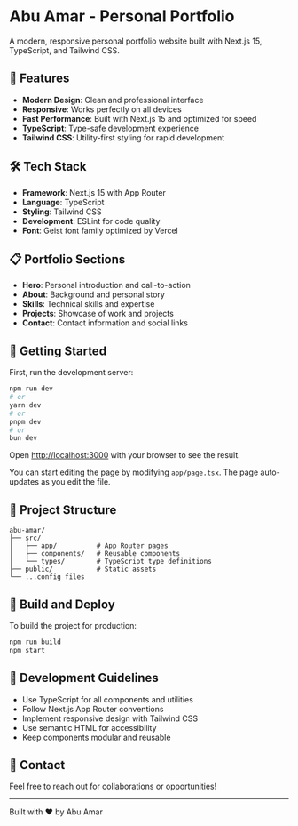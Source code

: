 # Abu Amar - Personal Portfolio

A modern, responsive personal portfolio website built with Next.js 15, TypeScript, and Tailwind CSS.

## 🚀 Features

- **Modern Design**: Clean and professional interface
- **Responsive**: Works perfectly on all devices
- **Fast Performance**: Built with Next.js 15 and optimized for speed
- **TypeScript**: Type-safe development experience
- **Tailwind CSS**: Utility-first styling for rapid development

## 🛠 Tech Stack

- **Framework**: Next.js 15 with App Router
- **Language**: TypeScript
- **Styling**: Tailwind CSS
- **Development**: ESLint for code quality
- **Font**: Geist font family optimized by Vercel

## 📋 Portfolio Sections

- **Hero**: Personal introduction and call-to-action
- **About**: Background and personal story
- **Skills**: Technical skills and expertise
- **Projects**: Showcase of work and projects
- **Contact**: Contact information and social links

## 🚀 Getting Started

First, run the development server:

```bash
npm run dev
# or
yarn dev
# or
pnpm dev
# or
bun dev
```

Open [http://localhost:3000](http://localhost:3000) with your browser to see the result.

You can start editing the page by modifying `app/page.tsx`. The page auto-updates as you edit the
file.

## 📁 Project Structure

```
abu-amar/
├── src/
│   ├── app/          # App Router pages
│   ├── components/   # Reusable components
│   └── types/        # TypeScript type definitions
├── public/           # Static assets
└── ...config files
```

## 🚀 Build and Deploy

To build the project for production:

```bash
npm run build
npm start
```

## 📝 Development Guidelines

- Use TypeScript for all components and utilities
- Follow Next.js App Router conventions
- Implement responsive design with Tailwind CSS
- Use semantic HTML for accessibility
- Keep components modular and reusable

## 📧 Contact

Feel free to reach out for collaborations or opportunities!

---

Built with ❤️ by Abu Amar
